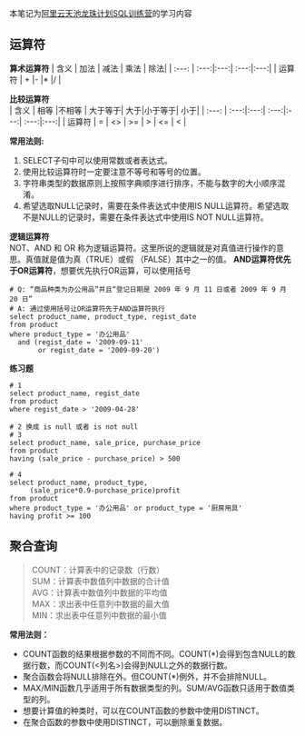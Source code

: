 本笔记为[阿里云天池龙珠计划SQL训练营](https://tianchi.aliyun.com/specials/promotion/aicampsql)的学习内容

## 运算符
**算术运算符**
| 含义   | 加法 | 减法 | 乘法 | 除法|
| :---: | :---:|:---:| :---:|:---:|
| 运算符 | +    |-    |*    |/    |  

**比较运算符**  
| 含义   | 相等 |不相等 | 大于等于| 大于|小于等于| 小于|
| :---: | :---:|:---:| :---:|:---:| :---:|:---:|
| 运算符 | =   | <>    |  >=  | >   | <=  | <   |  

**常用法则:**  
1. SELECT子句中可以使用常数或者表达式。  
2. 使用比较运算符时一定要注意不等号和等号的位置。  
3. 字符串类型的数据原则上按照字典顺序进行排序，不能与数字的大小顺序混淆。  
4. 希望选取NULL记录时，需要在条件表达式中使用IS NULL运算符。希望选取不是NULL的记录时，需要在条件表达式中使用IS NOT NULL运算符。  

**逻辑运算符**  
NOT、AND 和 OR 称为逻辑运算符。这里所说的逻辑就是对真值进行操作的意思。真值就是值为真（TRUE）或假 （FALSE）其中之一的值。
**AND运算符优先于OR运算符**，想要优先执行OR运算，可以使用括号
```
# Q: “商品种类为办公用品”并且“登记日期是 2009 年 9 月 11 日或者 2009 年 9 月 20 日”
# A: 通过使用括号让OR运算符先于AND运算符执行
select product_name, product_type, regist_date
from product
where product_type = '办公用品'
  and (regist_date = '2009-09-11'
       or regist_date = '2009-09-20')
```
**练习题**
```
# 1
select product_name, regist_date
from product
where regist_date > '2009-04-28'

# 2 换成 is null 或者 is not null
# 3
select product_name, sale_price, purchase_price
from product
having (sale_price - purchase_price) > 500

# 4
select product_name, product_type,
     (sale_price*0.9-purchase_price)profit
from product
where product_type = '办公用品' or product_type = '厨房用具'
having profit >= 100
```

## 聚合查询
> COUNT：计算表中的记录数（行数）  
> SUM：计算表中数值列中数据的合计值  
> AVG：计算表中数值列中数据的平均值  
> MAX：求出表中任意列中数据的最大值  
> MIN：求出表中任意列中数据的最小值  

**常用法则：**  
- COUNT函数的结果根据参数的不同而不同。COUNT(*)会得到包含NULL的数据行数，而COUNT(<列名>)会得到NULL之外的数据行数。  
- 聚合函数会将NULL排除在外。但COUNT(*)例外，并不会排除NULL。  
- MAX/MIN函数几乎适用于所有数据类型的列。SUM/AVG函数只适用于数值类型的列。  
- 想要计算值的种类时，可以在COUNT函数的参数中使用DISTINCT。  
- 在聚合函数的参数中使用DISTINCT，可以删除重复数据。  




















